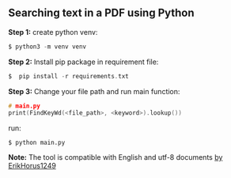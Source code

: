 ## Searching text in a PDF using Python
**Step 1:** create python venv:
```c 
$ python3 -m venv venv 
```
**Step 2:** Install pip package in requirement file:
```c
$  pip install -r requirements.txt
```
**Step 3:** Change your file path and run main function:
```c
# main.py
print(FindKeyWd(<file_path>, <keyword>).lookup())
```
run:

    $ python main.py
**Note:** The tool is compatible with English and utf-8 documents
[by ErikHorus1249](https://github.com/ErikHorus1249)
